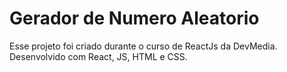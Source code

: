 # Gerador de Numero Aleatorio

Esse projeto foi criado durante o curso de ReactJs da DevMedia.
Desenvolvido com React, JS, HTML e CSS.
